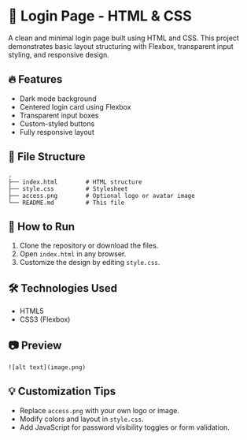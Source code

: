 # 🚪 Login Page - HTML & CSS

A clean and minimal login page built using HTML and CSS. This project demonstrates basic layout structuring with Flexbox, transparent input styling, and responsive design.

## 🔥 Features

- Dark mode background
- Centered login card using Flexbox
- Transparent input boxes
- Custom-styled buttons
- Fully responsive layout

## 📁 File Structure

```
.
├── index.html        # HTML structure
├── style.css         # Stylesheet
├── access.png        # Optional logo or avatar image
└── README.md         # This file
```

## 🧪 How to Run

1. Clone the repository or download the files.
2. Open `index.html` in any browser.
3. Customize the design by editing `style.css`.

## 🛠 Technologies Used

- HTML5
- CSS3 (Flexbox)

## 📷 Preview

```
![alt text](image.png)

```

## 💡 Customization Tips

- Replace `access.png` with your own logo or image.
- Modify colors and layout in `style.css`.
- Add JavaScript for password visibility toggles or form validation.
